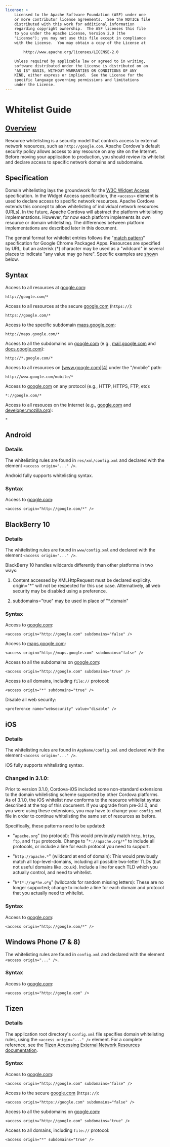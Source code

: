 ```yaml
---
license: >
    Licensed to the Apache Software Foundation (ASF) under one
    or more contributor license agreements.  See the NOTICE file
    distributed with this work for additional information
    regarding copyright ownership.  The ASF licenses this file
    to you under the Apache License, Version 2.0 (the
    "License"); you may not use this file except in compliance
    with the License.  You may obtain a copy of the License at

        http://www.apache.org/licenses/LICENSE-2.0

    Unless required by applicable law or agreed to in writing,
    software distributed under the License is distributed on an
    "AS IS" BASIS, WITHOUT WARRANTIES OR CONDITIONS OF ANY
    KIND, either express or implied.  See the License for the
    specific language governing permissions and limitations
    under the License.
---
```


# Whitelist Guide

## <a href="../../overview/index.html">Overview</a>

Resource whitelisting is a security model that controls access to
external network resources, such as `http://google.com`.  Apache Cordova's
default security policy allows access to any resource on any site on the
Internet. Before moving your application to production, you should review
its whitelist and declare access to specific network domains and subdomains.

## Specification

Domain whitelisting lays the groundwork for the [W3C Widget Access][1] specification. In the Widget Access specification, the `<access>` element is used to declare access to specific network resources. Apache Cordova extends this concept to allow whitelisting of individual network resources (URLs). In the future, Apache Cordova will abstract the platform whitelisting implementations. However, for now each platform implements its own resource or domain whitelisting. The differences between platform implementations are described later in this document.

The general format for whitelist entries follows the "[match pattern][11]" specification for Google Chrome Packaged Apps. Resources are specified by URL, but an asterisk (\*) character may be used as a "wildcard" in several places to indicate "any value may go here". Specific examples are <a href="../../../cordova/inappbrowser/inappbrowser.html">show</a>n below.

## Syntax

Access to all resources at [google.com][2]:

    http://google.com/*

Access to all resources at the secure [google.com][3] (`https://`):

    https://google.com/*

Access to the specific subdomain [maps.google.com][5]:

    http://maps.google.com/*

Access to all the subdomains on [google.com][2] (e.g., [mail.google.com][6] and [docs.google.com][7]):

    http://*.google.com/*

Access to all resources on [www.google.com][4] under the "/mobile" path:

    http://www.google.com/mobile/*

Access to [google.com][2] on any protocol (e.g., HTTP, HTTPS, FTP, etc):

    *://google.com/*

Access to all resouces on the Internet (e.g., [google.com][2] and [developer.mozilla.org][8]):

    *

## Android

### Details

The whitelisting rules are found in `res/xml/config.xml` and declared
with the element `<access origin="..." />`.

Android fully supports whitelisting syntax.

### Syntax

Access to [google.com][2]:

    <access origin="http://google.com/*" />

## BlackBerry 10

### Details

The whitelisting rules are found in `www/config.xml` and declared with 
the element `<access origin="..." />`.

BlackBerry 10 handles wildcards differently than other platforms in two ways:

1) Content accessed by XMLHttpRequest must be declared explicity. origin="\*" will
   not be respected for this use case. Alternatively, all web security may be
   disabled using a preference.
 
2) subdomains="true" may be used in place of "\*.domain"

### Syntax

Access to [google.com][2]:

    <access origin="http://google.com" subdomains="false" />

Access to  [maps.google.com][5]:

    <access origin="http://maps.google.com" subdomains="false" />

Access to all the subdomains on [google.com][2]:

    <access origin="http://google.com" subdomains="true" />

Access to all domains, including `file://` protocol:

    <access origin="*" subdomains="true" />

Disable all web security:

    <preference name="websecurity" value="disable" />

## iOS

### Details

The whitelisting rules are found in `AppName/config.xml` and declared with the element `<access origin="..." />`.

iOS fully supports whitelisting syntax.

### Changed in 3.1.0:

Prior to version 3.1.0, Cordova-iOS included some non-standard extensions to the domain whilelisting scheme supported by other Cordova platforms. As of 3.1.0, the iOS whitelist now conforms to the resource whitelist syntax described at the top of this document. If you upgrade from pre-3.1.0, and you were using these extensions, you may have to change your `config.xml` file in order to continue whitelisting the same set of resources as before.

Specifically, these patterns need to be updated:

  * "`apache.org`" (no protocol): This would previously match `http`, `https`, `ftp`, and `ftps` protocols. Change to "`*://apache.org/*`" to include all protocols, or include a line for each protocol you need to support.

  * "`http://apache.*`" (wildcard at end of domain): This would previously match all top-level-domains, including all possible two-letter TLDs (but not useful domains like .co.uk). Include a line for each TLD which you actually control, and need to whitelist.

  * "`h*t*://ap*he.o*g`" (wildcards for random missing letters): These are no longer supported; change to include a line for each domain and protocol that you actually need to whitelist.

### Syntax

Access to [google.com][2]:

    <access origin="http://google.com/*" />

## Windows Phone (7 & 8)

The whitelisting rules are found in `config.xml` and declared with the element `<access origin="..." />`.

### Syntax

Access to [google.com][2]:

    <access origin="http://google.com" />

## Tizen

### Details

The application root directory's `config.xml` file specifies domain
whitelisting rules, using the `<access origin="..." />` element.
For a complete reference, see the [Tizen Accessing External Network Resources documentation][10].

### Syntax

Access to [google.com][2]:

    <access origin="http://google.com" subdomains="false" />

Access to the secure [google.com][3] (`https://`):

    <access origin="https://google.com" subdomains="false" />

Access to all the subdomains on [google.com][2]:

    <access origin="http://google.com" subdomains="true" />

Access to all domains, including `file://` protocol:

    <access origin="*" subdomains="true" />

[1]: http://www.w3.org/TR/widgets-access/
[2]: http://google.com
[3]: https://google.com
[4]: http://www.google.com
[5]: http://maps.google.com
[6]: http://mail.google.com
[7]: http://docs.google.com
[8]: http://developer.mozilla.org
[9]: https://developer.blackberry.com/html5/documentation/ww_developing/Access_element_834677_11.html
[10]: https://developer.tizen.org/help/topic/org.tizen.help.gs/Creating%20a%20Project.html?path=0_1_1_4#8814682_CreatingaProject-AccessingExternalNetworkResources
[11]: http://developer.chrome.com/apps/match_patterns.html
